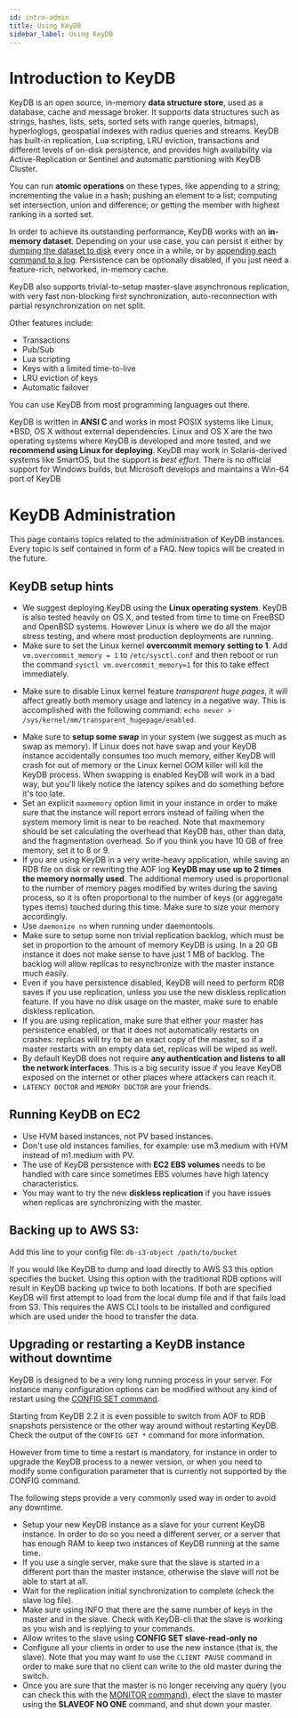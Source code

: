 ```yaml
---
id: intro-admin
title: Using KeyDB
sidebar_label: Using KeyDB
---
```

Introduction to KeyDB
===

KeyDB is an open source, in-memory **data structure store**, used as a database, cache and message broker. It supports data structures such as strings, hashes, lists, sets, sorted sets with range queries, bitmaps), hyperloglogs, geospatial indexes with radius queries and streams. KeyDB has built-in replication, Lua scripting, LRU eviction, transactions and different levels of on-disk persistence, and provides high availability via Active-Replication or Sentinel and automatic partitioning with KeyDB Cluster.

You can run **atomic operations**
on these types, like appending to a string;
incrementing the value in a hash; pushing an element to a
list; computing set intersection,
union and difference;
or getting the member with highest ranking in a sorted
set.

In order to achieve its outstanding performance, KeyDB works with an
**in-memory dataset**. Depending on your use case, you can persist it either
by [dumping the dataset to disk](/topics/persistence#snapshotting)
every once in a while, or by [appending each command to a
log](/topics/persistence#append-only-file). Persistence can be optionally
disabled, if you just need a feature-rich, networked, in-memory cache.

KeyDB also supports trivial-to-setup master-slave asynchronous replication, with very fast non-blocking first synchronization, auto-reconnection with partial resynchronization on net split.

Other features include:

* Transactions
* Pub/Sub
* Lua scripting
* Keys with a limited time-to-live
* LRU eviction of keys
* Automatic failover

You can use KeyDB from most programming languages out there. 

KeyDB is written in **ANSI C** and works in most POSIX systems like Linux,
\*BSD, OS X without external dependencies. Linux and OS X are the two operating systems where KeyDB is developed and more tested, and we **recommend using Linux for deploying**. KeyDB may work in Solaris-derived systems like SmartOS, but the support is *best effort*. There
is no official support for Windows builds, but Microsoft develops and
maintains a Win-64 port of KeyDB


KeyDB Administration
===

This page contains topics related to the administration of KeyDB instances.
Every topic is self contained in form of a FAQ. New topics will be created in the future.

KeyDB setup hints
-----------------

+ We suggest deploying KeyDB using the **Linux operating system**. KeyDB is also tested heavily on OS X, and tested from time to time on FreeBSD and OpenBSD systems. However Linux is where we do all the major stress testing, and where most production deployments are running.
+ Make sure to set the Linux kernel **overcommit memory setting to 1**. Add `vm.overcommit_memory = 1` to `/etc/sysctl.conf` and then reboot or run the command `sysctl vm.overcommit_memory=1` for this to take effect immediately.
* Make sure to disable Linux kernel feature *transparent huge pages*, it will affect greatly both memory usage and latency in a negative way. This is accomplished with the following command: `echo never > /sys/kernel/mm/transparent_hugepage/enabled`.
+ Make sure to **setup some swap** in your system (we suggest as much as swap as memory). If Linux does not have swap and your KeyDB instance accidentally consumes too much memory, either KeyDB will crash for out of memory or the Linux kernel OOM killer will kill the KeyDB process. When swapping is enabled KeyDB will work in a bad way, but you'll likely notice the latency spikes and do something before it's too late.
+ Set an explicit `maxmemory` option limit in your instance in order to make sure that the instance will report errors instead of failing when the system memory limit is near to be reached. Note that maxmemory should be set calculating the overhead that KeyDB has, other than data, and the fragmentation overhead. So if you think you have 10 GB of free memory, set it to 8 or 9.
+ If you are using KeyDB in a very write-heavy application, while saving an RDB file on disk or rewriting the AOF log **KeyDB may use up to 2 times the memory normally used**. The additional memory used is proportional to the number of memory pages modified by writes during the saving process, so it is often proportional to the number of keys (or aggregate types items) touched during this time. Make sure to size your memory accordingly.
+ Use `daemonize no` when running under daemontools.
+ Make sure to setup some non trivial replication backlog, which must be set in proportion to the amount of memory KeyDB is using. In a 20 GB instance it does not make sense to have just 1 MB of backlog. The backlog will allow replicas to resynchronize with the master instance much easily.
+ Even if you have persistence disabled, KeyDB will need to perform RDB saves if you use replication, unless you use the new diskless replication feature. If you have no disk usage on the master, make sure to enable diskless replication.
+ If you are using replication, make sure that either your master has persistence enabled, or that it does not automatically restarts on crashes: replicas will try to be an exact copy of the master, so if a master restarts with an empty data set, replicas will be wiped as well.
+ By default KeyDB does not require **any authentication and listens to all the network interfaces**. This is a big security issue if you leave KeyDB exposed on the internet or other places where attackers can reach it.
+ `LATENCY DOCTOR` and `MEMORY DOCTOR` are your friends.

Running KeyDB on EC2
--------------------

+ Use HVM based instances, not PV based instances.
+ Don't use old instances families, for example: use m3.medium with HVM instead of m1.medium with PV.
+ The use of KeyDB persistence with **EC2 EBS volumes** needs to be handled with care since sometimes EBS volumes have high latency characteristics.
+ You may want to try the new **diskless replication** if you have issues when replicas are synchronizing with the master.

Backing up to AWS S3:
--------------------
Add this line to your config file: `db-s3-object /path/to/bucket`

If you would like KeyDB to dump and load directly to AWS S3 this option specifies the bucket. Using this option with the traditional RDB options will result in KeyDB backing up twice to both locations. If both are specified KeyDB will first attempt to load from the local dump file and if that fails load from S3. This requires the AWS CLI tools to be installed and configured which are used under the hood to transfer the data.


Upgrading or restarting a KeyDB instance without downtime
-------------------------------------------------------

KeyDB is designed to be a very long running process in your server.
For instance many configuration options can be modified without any kind of restart using the [CONFIG SET command](/commands/config-set).

Starting from KeyDB 2.2 it is even possible to switch from AOF to RDB snapshots persistence or the other way around without restarting KeyDB. Check the output of the `CONFIG GET *` command for more information.

However from time to time a restart is mandatory, for instance in order to upgrade the KeyDB process to a newer version, or when you need to modify some configuration parameter that is currently not supported by the CONFIG command.

The following steps provide a very commonly used way in order to avoid any downtime.

* Setup your new KeyDB instance as a slave for your current KeyDB instance. In order to do so you need a different server, or a server that has enough RAM to keep two instances of KeyDB running at the same time.
* If you use a single server, make sure that the slave is started in a different port than the master instance, otherwise the slave will not be able to start at all.
* Wait for the replication initial synchronization to complete (check the slave log file).
* Make sure using INFO that there are the same number of keys in the master and in the slave. Check with KeyDB-cli that the slave is working as you wish and is replying to your commands.
* Allow writes to the slave using **CONFIG SET slave-read-only no**
* Configure all your clients in order to use the new instance (that is, the slave). Note that you may want to use the `CLIENT PAUSE` command in order to make sure that no client can write to the old master during the switch.
* Once you are sure that the master is no longer receiving any query (you can check this with the [MONITOR command](/commands/monitor)), elect the slave to master using the **SLAVEOF NO ONE** command, and shut down your master.

